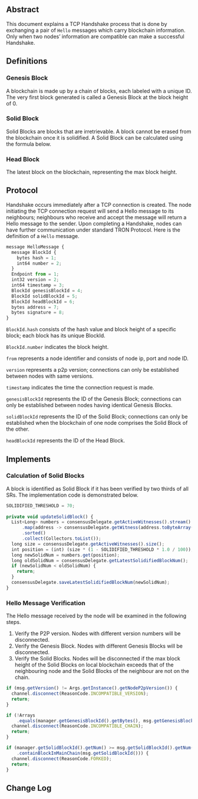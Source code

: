 ## Abstract

This document explains a TCP Handshake process that is done by exchanging a pair of `Hello` messages which carry blockchain information. Only when two nodes’ information are compatible can make a successful Handshake.

## Definitions

### Genesis Block
A blockchain is made up by a chain of blocks, each labeled with a unique ID. The very first block generated is called a Genesis Block at the block height of 0.

### Solid Block
Solid Blocks are blocks that are irretrievable. A block cannot be erased from the blockchain once it is solidified. A Solid Block can be calculated using the formula below.

### Head Block
The latest block on the blockchain, representing the max block height.

## Protocol

Handshake occurs immediately after a TCP connection is created. The node initiating the TCP connection request will send a Hello message to its neighbours; neighbours who receive and accept the message will return a Hello message to the sender. Upon completing a Handshake, nodes can have further communication under standard TRON Protocol. Here is the definition of a `Hello` message.
```typescript
message HelloMessage {  
  message BlockId {  
    bytes hash = 1;  
    int64 number = 2;  
  }  
  Endpoint from = 1;  
  int32 version = 2;  
  int64 timestamp = 3;  
  BlockId genesisBlockId = 4;  
  BlockId solidBlockId = 5;  
  BlockId headBlockId = 6;  
  bytes address = 7;  
  bytes signature = 8;  
}
```
`BlockId.hash` consists of the hash value and block height of a specific block; each block has its unique BlockId.

`BlockId.number` indicates the block height.

`from` represents a node identifier and consists of node ip, port and node ID.

`version` represents a p2p version; connections can only be established between nodes with same versions.

`timestamp` indicates the time the connection request is made.

`genesisBlockId` represents the ID of the Genesis Block; connections can only be established between nodes having identical Genesis Blocks.

`solidBlockId` represents the ID of the Solid Block; connections can only be established when the blockchain of one node comprises the Solid Block of the other.

`headBlockId` represents the ID of the Head Block.

## Implements

###  Calculation of Solid Blocks

A block is identified as Solid Block if it has been verified by two thirds of all SRs. The implementation code is demonstrated below.
```typescript
SOLIDIFIED_THRESHOLD = 70;
 
private void updateSolidBlock() {
  List<Long> numbers = consensusDelegate.getActiveWitnesses().stream()
      .map(address -> consensusDelegate.getWitness(address.toByteArray()).getLatestBlockNum())
      .sorted()
      .collect(Collectors.toList());
  long size = consensusDelegate.getActiveWitnesses().size();
  int position = (int) (size * (1 - SOLIDIFIED_THRESHOLD * 1.0 / 100));
  long newSolidNum = numbers.get(position);
  long oldSolidNum = consensusDelegate.getLatestSolidifiedBlockNum();
  if (newSolidNum < oldSolidNum) {
    return;
  }
  consensusDelegate.saveLatestSolidifiedBlockNum(newSolidNum);
}
```

### Hello Message Verification
The Hello message received by the node will be examined in the following steps.
1.  Verify the P2P version. Nodes with different version numbers will be disconnected.
2.  Verify the Genesis Block. Nodes with different Genesis Blocks will be disconnected.
3.  Verify the Solid Blocks. Nodes will be disconnected if the max block height of the Solid Blocks on local blockchain exceeds that of the neighbouring node and the Solid Blocks of the neighbour are not on the chain.
```typescript
if (msg.getVersion() != Args.getInstance().getNodeP2pVersion()) {
  channel.disconnect(ReasonCode.INCOMPATIBLE_VERSION);
  return;
}

if (!Arrays
    .equals(manager.getGenesisBlockId().getBytes(), msg.getGenesisBlockId().getBytes())) {
  channel.disconnect(ReasonCode.INCOMPATIBLE_CHAIN);
  return;
}

if (manager.getSolidBlockId().getNum() >= msg.getSolidBlockId().getNum() && !manager
    .containBlockInMainChain(msg.getSolidBlockId())) {
  channel.disconnect(ReasonCode.FORKED);
  return;
}
```
## Change Log
